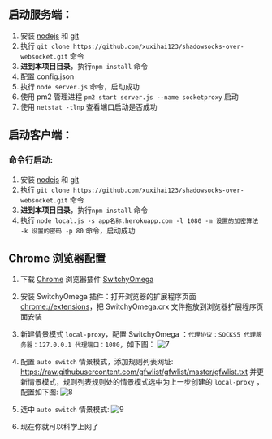 ## 启动服务端：

1. 安装 [nodejs](https://nodejs.org/en/download/) 和 [git](https://git-scm.com/downloads)
2. 执行 `git clone https://github.com/xuxihai123/shadowsocks-over-websocket.git` 命令
3. **进到本项目目录**，执行`npm install` 命令
4. 配置 config.json
5. 执行 `node server.js` 命令，启动成功
6. 使用 pm2 管理进程 `pm2 start server.js --name socketproxy` 启动
7. 使用 `netstat -tlnp` 查看端口启动是否成功

## 启动客户端：

### 命令行启动:

1. 安装 [nodejs](https://nodejs.org/en/download/) 和 [git](https://git-scm.com/downloads)
2. 执行 `git clone https://github.com/xuxihai123/shadowsocks-over-websocket.git` 命令
3. **进到本项目目录**，执行`npm install` 命令
4. 执行 `node local.js -s app名称.herokuapp.com -l 1080 -m 设置的加密算法 -k 设置的密码 -p 80` 命令，启动成功

## Chrome 浏览器配置

1. 下载 [Chrome](http://www.google.cn/chrome/browser/desktop/index.html) 浏览器插件 [SwitchyOmega](https://github.com/xuxihai123/shadowsocks-over-websocket/raw/master/extensions/SwitchyOmega.crx)

2. 安装 SwitchyOmega 插件：打开浏览器的扩展程序页面 [chrome://extensions](chrome://extensions)，把 SwitchyOmega.crx 文件拖放到浏览器扩展程序页面安装

3. 新建情景模式 `local-proxy`，配置 SwitchyOmega ：`代理协议：SOCKS5 代理服务器：127.0.0.1 代理端口：1080`，如下图：
   ![7](./imgs/7.png)

4. 配置 `auto switch` 情景模式，添加规则列表网址: <https://raw.githubusercontent.com/gfwlist/gfwlist/master/gfwlist.txt> 并更新情景模式，规则列表规则处的情景模式选中为上一步创建的 `local-proxy` ，配置如下图:
   ![8](./imgs/8.png)

5. 选中 `auto switch` 情景模式:
   ![9](./imgs/9.png)

6. 现在你就可以科学上网了
